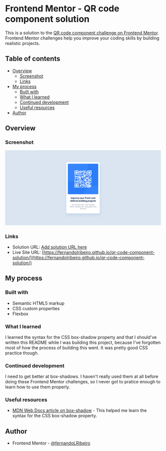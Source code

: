 # Frontend Mentor - QR code component solution

This is a solution to the [QR code component challenge on Frontend Mentor](https://www.frontendmentor.io/challenges/qr-code-component-iux_sIO_H). Frontend Mentor challenges help you improve your coding skills by building realistic projects.

## Table of contents

- [Overview](#overview)
  - [Screenshot](#screenshot)
  - [Links](#links)
- [My process](#my-process)
  - [Built with](#built-with)
  - [What I learned](#what-i-learned)
  - [Continued development](#continued-development)
  - [Useful resources](#useful-resources)
- [Author](#author)

## Overview

### Screenshot

![](./screenshot.png)

### Links

- Solution URL: [Add solution URL here](https://your-solution-url.com)
- Live Site URL: [https://fernandolribeiro.github.io/qr-code-component-solution/](https://fernandolribeiro.github.io/qr-code-component-solution/)

## My process

### Built with

- Semantic HTML5 markup
- CSS custom properties
- Flexbox

### What I learned

I learned the syntax for the CSS box-shadow property and that I should've written this README while I was building this project, because I've forgotten most of how the process of building this went. It was pretty good CSS practice though.

### Continued development

I need to get better at box-shadows. I haven't really used them at all before doing these Frontend Mentor challenges, so I never got to pratice enough to learn how to use them properly.

### Useful resources

- [MDN Web Docs article on box-shadow](https://developer.mozilla.org/en-US/docs/Web/CSS/box-shadow) - This helped me learn the syntax for the CSS box-shadow property.

## Author

- Frontend Mentor - [@fernandoLRibeiro](https://www.frontendmentor.io/profile/fernandoLRibeiro)
